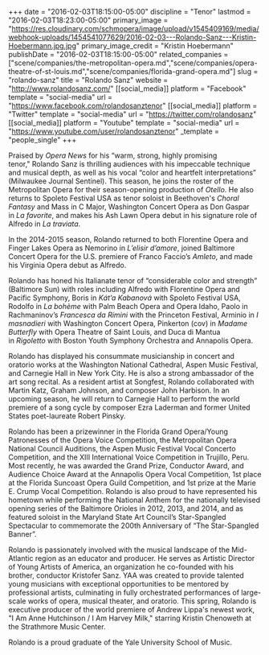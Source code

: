 +++
date = "2016-02-03T18:15:00-05:00"
discipline = "Tenor"
lastmod = "2016-02-03T18:23:00-05:00"
primary_image = "https://res.cloudinary.com/schmopera/image/upload/v1545409169/media/webhook-uploads/1454541077629/2016-02-03---Rolando-Sanz---Kristin-Hoebermann.jpg.jpg"
primary_image_credit = "Kristin Hoebermann"
publishDate = "2016-02-03T18:15:00-05:00"
related_companies = ["scene/companies/the-metropolitan-opera.md","scene/companies/opera-theatre-of-st-louis.md","scene/companies/florida-grand-opera.md"]
slug = "rolando-sanz"
title = "Rolando Sanz"
website = "http://www.rolandosanz.com/"
[[social_media]]
platform = "Facebook"
template = "social-media"
url = "https://www.facebook.com/rolandosanztenor"
[[social_media]]
platform = "Twitter"
template = "social-media"
url = "https://twitter.com/rolandosanz"
[[social_media]]
platform = "Youtube"
template = "social-media"
url = "https://www.youtube.com/user/rolandosanztenor"
_template = "people_single"
+++

Praised by *Opera News* for his “warm, strong, highly promising tenor," Rolando Sanz is thrilling audiences with his impeccable technique and musical depth, as well as his vocal “color and heartfelt interpretations” (Milwaukee Journal Sentinel). This season, he joins the roster of the Metropolitan Opera for their season-opening production of *Otello*. He also returns to Spoleto Festival USA as tenor soloist in Beethoven's *Choral Fantasy* and Mass in C Major, Washington Concert Opera as Don Gaspar in *La favorite*, and makes his Ash Lawn Opera debut in his signature role of Alfredo in *La traviata*. 

In the 2014-2015 season, Rolando returned to both Florentine Opera and Finger Lakes Opera as Nemorino in *L’elisir d’amore*, joined Baltimore Concert Opera for the U.S. premiere of Franco Faccio’s *Amleto*, and made his Virginia Opera debut as Alfredo.

Rolando has honed his Italianate tenor of “considerable color and strength” (Baltimore Sun) with roles including Alfredo with Florentine Opera and Pacific Symphony, Boris in *Kát’a Kabanová* with Spoleto Festival USA, Rodolfo in *La bohème* with Palm Beach Opera and Opera Idaho, Paolo in Rachmaninov’s *Francesca da Rimini* with the Princeton Festival, Arminio in *I masnadieri* with Washington Concert Opera, Pinkerton (cov) in *Madame Butterfly* with Opera Theatre of Saint Louis, and Duca di Mantua in *Rigoletto* with Boston Youth Symphony Orchestra and Annapolis Opera. 

Rolando has displayed his consummate musicianship in concert and oratorio works at the Washington National Cathedral, Aspen Music Festival, and Carnegie Hall in New York City. He is also a strong ambassador of the art song recital. As a resident artist at Songfest, Rolando collaborated with Martin Katz, Graham Johnson, and composer John Harbison. In an upcoming season, he will return to Carnegie Hall to perform the world premiere of a song cycle by composer Ezra Laderman and former United States poet-laureate Robert Pinsky. 

Rolando has been a prizewinner in the Florida Grand Opera/Young Patronesses of the Opera Voice Competition, the Metropolitan Opera National Council Auditions, the Aspen Music Festival Vocal Concerto Competition, and the XIII International Voice Competition in Trujillo, Peru. Most recently, he was awarded the Grand Prize, Conductor Award, and Audience Choice Award at the Annapolis Opera Vocal Competition, 1st place at the Florida Suncoast Opera Guild Competition, and 1st prize at the Marie E. Crump Vocal Competition. Rolando is also proud to have represented his hometown while performing the National Anthem for the nationally televised opening series of the Baltimore Orioles in 2012, 2013, and 2014, and as featured soloist in the Maryland State Art Council’s Star-Spangled Spectacular to commemorate the 200th Anniversary of “The Star-Spangled Banner”. 

Rolando is passionately involved with the musical landscape of the Mid-Atlantic region as an educator and producer. He serves as Artistic Director of Young Artists of America, an organization he co-founded with his brother, conductor Kristofer Sanz. YAA was created to provide talented young musicians with exceptional opportunities to be mentored by professional artists, culminating in fully orchestrated performances of large-scale works of opera, musical theater, and oratorio. This spring, Rolando is executive producer of the world premiere of Andrew Lippa's newest work, "I Am Anne Hutchinson / I Am Harvey Milk," starring Kristin Chenoweth at the Strathmore Music Center.

Rolando is a proud graduate of the Yale University School of Music.
